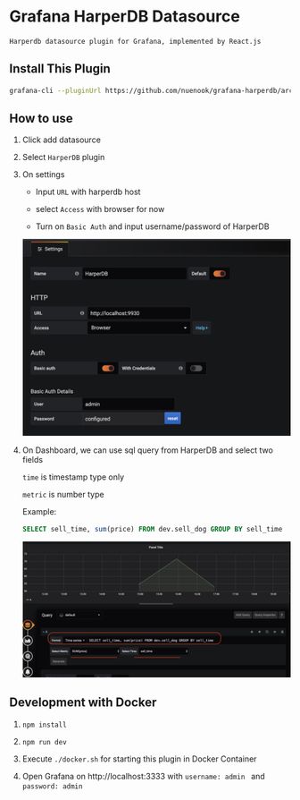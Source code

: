 # Grafana HarperDB Datasource
    Harperdb datasource plugin for Grafana, implemented by React.js
## Install This Plugin
```sh
grafana-cli --pluginUrl https://github.com/nuenook/grafana-harperdb/archive/master.zip plugins install grafana-harperdb-datasource
```

## How to use
1. Click add datasource
2. Select `HarperDB` plugin
3. On settings 
   - Input `URL` with harperdb host

   - select `Access` with browser for now

   - Turn on `Basic Auth` and input username/password of HarperDB

    ![image](./setting-example.png)
4. On Dashboard, we can use sql query from HarperDB and select two fields
        
    `time` is timestamp type only

    `metric` is number type

    Example: 
    ```sql
    SELECT sell_time, sum(price) FROM dev.sell_dog GROUP BY sell_time
    ```
    ![image](./dashboard-example.png)

## Development with Docker
1. `npm install`

2. `npm run dev`

3. Execute 
`./docker.sh` for starting this plugin in Docker Container

4. Open Grafana on http://localhost:3333 
 with `username: admin
 ` and 
 `password: admin`